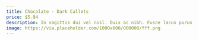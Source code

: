 ```yaml
---
title: Chocolate - Dark Callets
price: $5.94
description: In sagittis dui vel nisl. Duis ac nibh. Fusce lacus purus, aliquet at, feugiat non, pretium quis, lectus.
image: https://via.placeholder.com/1000x600/000000/fff.png
---
```

